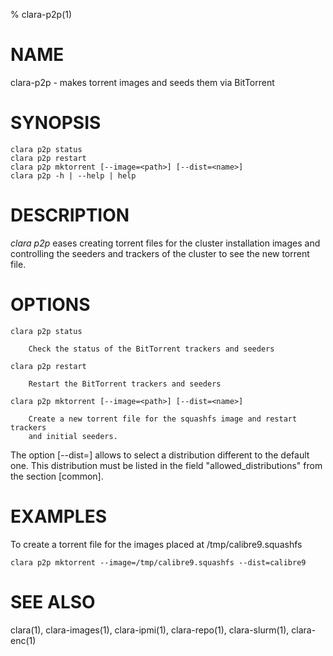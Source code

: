 % clara-p2p(1)

# NAME

clara-p2p - makes torrent images and seeds them via BitTorrent

# SYNOPSIS

    clara p2p status
    clara p2p restart
    clara p2p mktorrent [--image=<path>] [--dist=<name>]
    clara p2p -h | --help | help

# DESCRIPTION

*clara p2p* eases creating torrent files for the cluster installation images
and controlling the seeders and trackers of the cluster to see the new torrent file.

# OPTIONS

    clara p2p status

        Check the status of the BitTorrent trackers and seeders

    clara p2p restart

        Restart the BitTorrent trackers and seeders

    clara p2p mktorrent [--image=<path>] [--dist=<name>]

        Create a new torrent file for the squashfs image and restart trackers 
        and initial seeders.

The option [--dist=<name>] allows to select a distribution different to the default one.
This distribution must be listed in the field "allowed_distributions" from the section [common].

# EXAMPLES

To create a torrent file for the images placed at /tmp/calibre9.squashfs

    clara p2p mktorrent --image=/tmp/calibre9.squashfs --dist=calibre9

# SEE ALSO

clara(1), clara-images(1), clara-ipmi(1), clara-repo(1), clara-slurm(1), clara-enc(1)
